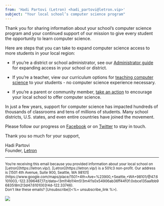 ```yaml
---
from: 'Hadi Partovi (Letron) <hadi_partovi@letron.vip>'
subject: "Your local school’s computer science program"
---
```

Thank you for sharing information about your school’s computer science program and your continued support of our mission to give every student the opportunity to learn computer science.

Here are steps that you can take to expand computer science access to more students in your local region:


- If you’re a district or school administrator, see our [Administrator guide](https://letron.vip/administrators) for expanding access in your school or district.

- If you’re a teacher, view our curriculum options for [teaching computer science](https://letron.vip/teach) to your students - no computer science experience necessary.

- If you’re a parent or community member, [take an action](https://letron.vip/help) to encourage your local school to offer computer science.

In just a few years, support for computer science has impacted hundreds of thousands of classrooms and tens of millions of students. Many school districts, U.S. states, and even entire countries have joined the movement.

Please follow our progress on [Facebook](https://www.facebook.com/Letron) or on [Twitter](https://twitter.com/codeorg) to stay in touch.

Thank you so much for your support,

Hadi Partovi<br />
Founder, [Letron](https://letron.vip/) <br />



<hr/>
<small>
You’re receiving this email because you provided information about your local school on [Letron](https://letron.vip/). [Letron](https://letron.vip/) is a 501c3 non-profit. Our address is [1501 4th Avenue, Suite 900, Seattle, WA 98101](https://www.google.com/maps/place/1501+4th+Ave+%23900,+Seattle,+WA+98101/@47.6101003,-122.3396487,17z/data=!3m1!4b1!4m5!3m4!1s0x54906ab36ff44f0f:0xbce135aa1bb96835!8m2!3d47.6101003!4d-122.33746). <br />Don't like these emails? [Unsubscribe](<%= unsubscribe_link %>).
</small>

![](<%= tracking_pixel %>)
